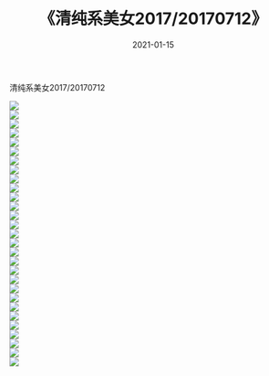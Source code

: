 ﻿---
layout: post
title:  《清纯系美女2017/20170712》
date:   2021-01-15
img: http://pic.660000.xyz/1:/清纯系美女/2017/20170712/000.jpg
categories: [美女, 清纯, 唯美]
---

清纯系美女2017/20170712

 ![](http://pic.660000.xyz/1:/清纯系美女/2017/20170712/001.png) <br>![](http://pic.660000.xyz/1:/清纯系美女/2017/20170712/002.png) <br>![](http://pic.660000.xyz/1:/清纯系美女/2017/20170712/003.png) <br>![](http://pic.660000.xyz/1:/清纯系美女/2017/20170712/004.png) <br>![](http://pic.660000.xyz/1:/清纯系美女/2017/20170712/005.png) <br>![](http://pic.660000.xyz/1:/清纯系美女/2017/20170712/006.png) <br>![](http://pic.660000.xyz/1:/清纯系美女/2017/20170712/007.png) <br>![](http://pic.660000.xyz/1:/清纯系美女/2017/20170712/008.png) <br>![](http://pic.660000.xyz/1:/清纯系美女/2017/20170712/009.png) <br>![](http://pic.660000.xyz/1:/清纯系美女/2017/20170712/010.png) <br>![](http://pic.660000.xyz/1:/清纯系美女/2017/20170712/011.png) <br>![](http://pic.660000.xyz/1:/清纯系美女/2017/20170712/012.png) <br>![](http://pic.660000.xyz/1:/清纯系美女/2017/20170712/013.png) <br>![](http://pic.660000.xyz/1:/清纯系美女/2017/20170712/014.png) <br>![](http://pic.660000.xyz/1:/清纯系美女/2017/20170712/015.png) <br>![](http://pic.660000.xyz/1:/清纯系美女/2017/20170712/016.png) <br>![](http://pic.660000.xyz/1:/清纯系美女/2017/20170712/017.png) <br>![](http://pic.660000.xyz/1:/清纯系美女/2017/20170712/018.png) <br>![](http://pic.660000.xyz/1:/清纯系美女/2017/20170712/019.png) <br>![](http://pic.660000.xyz/1:/清纯系美女/2017/20170712/020.png) <br>![](http://pic.660000.xyz/1:/清纯系美女/2017/20170712/021.png) <br>![](http://pic.660000.xyz/1:/清纯系美女/2017/20170712/022.png) <br>![](http://pic.660000.xyz/1:/清纯系美女/2017/20170712/023.png) <br>![](http://pic.660000.xyz/1:/清纯系美女/2017/20170712/024.png) <br>![](http://pic.660000.xyz/1:/清纯系美女/2017/20170712/025.png) <br>![](http://pic.660000.xyz/1:/清纯系美女/2017/20170712/026.png) <br>![](http://pic.660000.xyz/1:/清纯系美女/2017/20170712/027.png) <br>![](http://pic.660000.xyz/1:/清纯系美女/2017/20170712/028.png) <br>![](http://pic.660000.xyz/1:/清纯系美女/2017/20170712/029.png) <br>